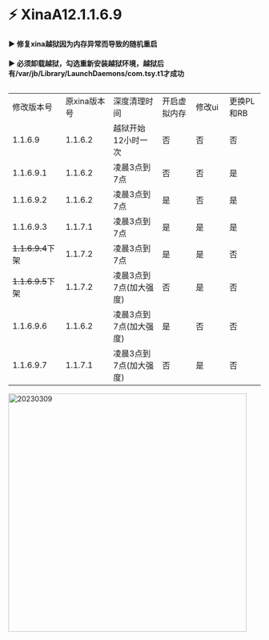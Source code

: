 # ⚡ XinaA12.1.1.6.9

#### ▶️ 修复xina越狱因为内存异常而导致的随机重启  

#### ▶️ 必须卸载越狱，勾选重新安装越狱环境，越狱后有/var/jb/Library/LaunchDaemons/com.tsy.t1才成功    
  
##  
<table>
  <tr>
    <td width="150">修改版本号</td>
    <td width="150">原xina版本号</td>
    <td width="250">深度清理时间</td>
    <td width="150">开启虚拟内存</td>
    <td width="150">修改ui</td>
    <td width="150">更换PL和RB</td>
  </tr>
  <tr>
    <td>1.1.6.9</td>
    <td>1.1.6.2</td>
    <td>越狱开始12小时一次</td>
    <td>否</td>
    <td>否</td>
    <td>否</td>
  </tr>
  <tr>
    <td>1.1.6.9.1</td>
    <td>1.1.6.2</td>
    <td>凌晨3点到7点</td>
    <td>否</td>
    <td>否</td>
    <td>是</td>
  </tr>
  <tr>
    <td>1.1.6.9.2</td>
    <td>1.1.6.2</td>
    <td>凌晨3点到7点</td>
    <td>是</td>
    <td>否</td>
    <td>是</td>
  </tr>
  <tr>
    <td>1.1.6.9.3</td>
    <td>1.1.7.1</td>
    <td>凌晨3点到7点</td>
    <td>是</td>
    <td>是</td>
    <td>是</td>
  </tr>
  <tr>
    <td><del>1.1.6.9.4</del>下架</td>
    <td>1.1.7.2</td>
    <td>凌晨3点到7点</td>
    <td>是</td>
    <td>是</td>
    <td>否</td>
  </tr>
  <tr>
    <td><del>1.1.6.9.5</del>下架</td>
    <td>1.1.7.2</td>
    <td>凌晨3点到7点(加大强度)</td>
    <td>否</td>
    <td>是</td>
    <td>否</td>
  </tr>
  <tr>
    <td>1.1.6.9.6</td>
    <td>1.1.6.2</td>
    <td>凌晨3点到7点(加大强度)</td>
    <td>是</td>
    <td>否</td>
    <td>否</td>
  </tr>
  <tr>
    <td>1.1.6.9.7</td>
    <td>1.1.7.1</td>
    <td>凌晨3点到7点(加大强度)</td>
    <td>否</td>
    <td>是</td>
    <td>否</td>
  </tr>
</table>


<img width="476" alt="20230309" src="https://user-images.githubusercontent.com/24546045/223981663-82b5b713-69c5-4888-8ee3-5088465c1d05.png">
